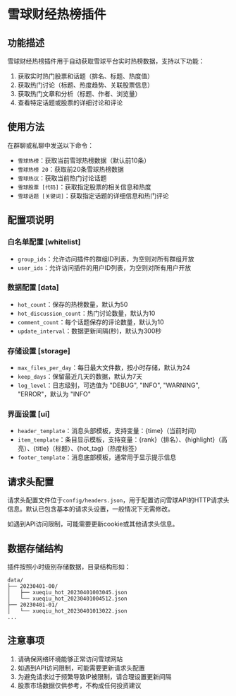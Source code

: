 # 雪球财经热榜插件

## 功能描述

雪球财经热榜插件用于自动获取雪球平台实时热榜数据，支持以下功能：

1. 获取实时热门股票和话题（排名、标题、热度值）
2. 获取热门讨论（标题、热度趋势、关联股票信息）
3. 获取热门文章和分析（标题、作者、浏览量）
4. 查看特定话题或股票的详细讨论和评论

## 使用方法

在群聊或私聊中发送以下命令：

- `雪球热榜`：获取当前雪球热榜数据（默认前10条）
- `雪球热榜 20`：获取前20条雪球热榜数据
- `雪球热议`：获取当前热门讨论话题
- `雪球股票 [代码]`：获取指定股票的相关信息和热度
- `雪球话题 [关键词]`：获取指定话题的详细信息和热门评论

## 配置项说明

### 白名单配置 [whitelist]

- `group_ids`：允许访问插件的群组ID列表，为空则对所有群组开放
- `user_ids`：允许访问插件的用户ID列表，为空则对所有用户开放

### 数据配置 [data]

- `hot_count`：保存的热榜数量，默认为50
- `hot_discussion_count`：热门讨论数量，默认为10
- `comment_count`：每个话题保存的评论数量，默认为10
- `update_interval`：数据更新间隔(秒)，默认为300秒

### 存储设置 [storage]

- `max_files_per_day`：每日最大文件数，按小时存储，默认为24
- `keep_days`：保留最近几天的数据，默认为7天
- `log_level`：日志级别，可选值为 "DEBUG", "INFO", "WARNING", "ERROR"，默认为 "INFO"

### 界面设置 [ui]

- `header_template`：消息头部模板，支持变量：{time}（当前时间）
- `item_template`：条目显示模板，支持变量：{rank}（排名）、{highlight}（高亮）、{title}（标题）、{hot_tag}（热度标签）
- `footer_template`：消息底部模板，通常用于显示提示信息

## 请求头配置

请求头配置文件位于`config/headers.json`，用于配置访问雪球API的HTTP请求头信息。默认已包含基本的请求头设置，一般情况下无需修改。

如遇到API访问限制，可能需要更新cookie或其他请求头信息。

## 数据存储结构

插件按照小时级别存储数据，目录结构形如：

```
data/
├── 20230401-00/
│   ├── xueqiu_hot_20230401003045.json
│   └── xueqiu_hot_20230401004512.json
├── 20230401-01/
│   └── xueqiu_hot_20230401013022.json
...
```

## 注意事项

1. 请确保网络环境能够正常访问雪球网站
2. 如遇到API访问限制，可能需要更新请求头配置
3. 为避免请求过于频繁导致IP被限制，请合理设置更新间隔
4. 股票市场数据仅供参考，不构成任何投资建议 
